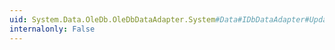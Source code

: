 ```yaml
---
uid: System.Data.OleDb.OleDbDataAdapter.System#Data#IDbDataAdapter#UpdateCommand
internalonly: False
---
```

